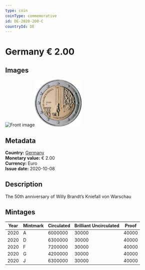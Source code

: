 ```yaml
---
type: coin
coinType: commemorative
id: DE-2020-200-C
countryId: DE
---
```


# Germany € 2.00

## Images

<img src="../../Images/common-2007-200.webp" height="150" alt="Front image"><img src="Images/DE-2020-200.webp" height="150" alt="Back image">

## Metadata

**Country:** [Germany](../../Countries/Germany/index.md)\
**Monetary value:** € 2.00\
**Currency:** Euro\
**Issue date:** 2020-10-08

## Description

The 50th anniversary of Willy Brandt’s Kniefall von Warschau

## Mintages

| Year | Mintmark | Circulated | Brilliant Uncirculated | Proof |
| ---- | -------- | ---------- | ---------------------- | ----- |
| 2020 | A        | 6000000    | 30000                  | 40000 |
| 2020 | D        | 6300000    | 30000                  | 40000 |
| 2020 | F        | 7200000    | 30000                  | 40000 |
| 2020 | G        | 4200000    | 30000                  | 40000 |
| 2020 | J        | 6300000    | 30000                  | 40000 |
